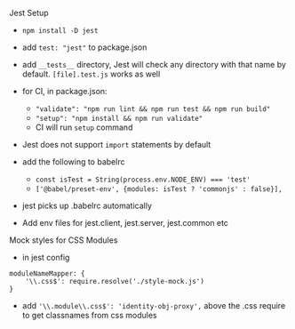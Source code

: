 Jest Setup

- `npm install -D jest`
- add `test: "jest"` to package.json
- add `__tests__` directory, Jest will check any directory with that name by default. `[file].test.js` works as well
- for CI, in package.json:
  - `"validate": "npm run lint && npm run test && npm run build"`
  - `"setup": "npm install && npm run validate"`
  - CI will run `setup` command

- Jest does not support `import` statements by default
- add the following to babelrc
  - `const isTest = String(process.env.NODE_ENV) === 'test'`
  - `['@babel/preset-env', {modules: isTest ? 'commonjs' : false}],`
- jest picks up .babelrc automatically

- Add env files for jest.client, jest.server, jest.common etc

Mock styles for CSS Modules
- in jest config
```
moduleNameMapper: {
    '\\.css$': require.resolve('./style-mock.js')
}
```
- add `'\\.module\\.css$': 'identity-obj-proxy',` above the .css require to get classnames from css modules